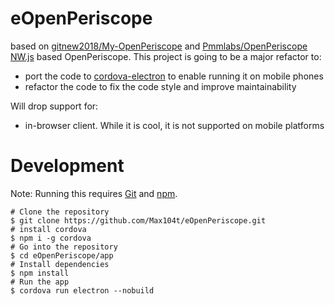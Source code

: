# eOpenPeriscope
based on [gitnew2018/My-OpenPeriscope](https://github.com/gitnew2018/My-OpenPeriscope) and [Pmmlabs/OpenPeriscope](https://github.com/Pmmlabs/OpenPeriscope) [NW.js](https://nwjs.io/) based OpenPeriscope. This project is going to be a major refactor to:
 - port the code to [cordova-electron](https://cordova.apache.org/docs/en/latest/guide/platforms/electron/index.html#requirements-and-support) to enable running it on mobile phones
 - refactor the code to fix the code style and improve maintainability
 
 Will drop support for:
 -  in-browser client. While it is cool, it is not supported on mobile platforms

# Development
Note: Running this requires [Git](https://git-scm.com/) and [npm](https://www.npmjs.com/).
```
# Clone the repository
$ git clone https://github.com/Max104t/eOpenPeriscope.git
# install cordova
$ npm i -g cordova
# Go into the repository
$ cd eOpenPeriscope/app
# Install dependencies
$ npm install
# Run the app
$ cordova run electron --nobuild
```
